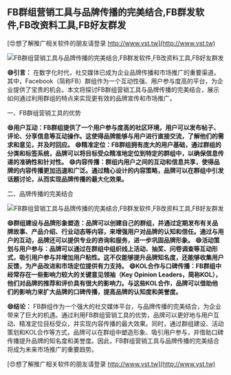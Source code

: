 ## **FB群组营销工具与品牌传播的完美结合,FB群发软件,FB改资料工具,FB好友群发**

[😍想了解推广相关软件的朋友请登录 http://www.vst.tw](http://www.vst.tw)

 <center><img src="https://vst.tw/MP4/tuiguang/png/7.png" alt="FB群组营销工具与品牌传播的完美结合,FB群发软件,FB改资料工具,FB好友群发"></center>

**😄引言：**
在数字化时代，社交媒体已成为企业品牌传播和市场推广的重要渠道。其中，Facebook（简称FB）群组作为一个互动性强、用户参与度高的平台，为企业提供了宝贵的机会。本文将探讨FB群组营销工具与品牌传播的完美结合，展示如何通过利用群组的特点来实现更有效的品牌宣传和市场推广。

一、FB群组营销工具的优势

**😄用户互动：FB群组提供了一个用户参与度高的社区环境，用户可以发布帖子、评论、分享信息等互动操作。这使得品牌能够与用户进行直接交流，了解他们的需求和意见，并及时回应。**
**😄精准定位：FB群组拥有庞大的用户基础，通过群组的分类和标签系统，品牌可以将目标受众精准地定位到特定的群组中，以确保信息传递的准确性和针对性。**
**😄内容传播：群组内用户之间的互动和信息共享，使得品牌的内容传播更加迅速和广泛。通过精心设计的内容策略，品牌可以在群组中引发话题讨论，从而实现品牌传播的最大化效果。**

二、品牌传播的完美结合

 <center><img src="https://vst.tw/MP4/tuiguang/png/3.png" alt="FB群组营销工具与品牌传播的完美结合,FB群发软件,FB改资料工具,FB好友群发"></center>

**😄群组建设与品牌形象塑造：品牌可以创建自己的群组，并通过定期发布有关品牌故事、产品介绍、行业动态等内容，来增强用户对品牌的认知和信任。通过与用户的互动，品牌还可以提供专业的咨询和服务，进一步巩固品牌形象。**
**😄活动策划与用户参与：品牌可以通过在群组中组织线上活动、抽奖、问卷调查等互动形式，吸引用户参与并增加用户粘性。这不仅能够提升品牌知名度，还能够收集用户反馈，为产品改进和市场定位提供有力支持。**
**😄KOL合作与口碑传播：FB群组中经常存在一些影响力较大的关键意见领袖（Key Opinion Leaders，简称KOL），他们对品牌的推荐和评价具有很大的影响力。与这些KOL合作，品牌可以借助他们的影响力来扩大品牌的口碑传播，提高品牌的认知度和美誉度。**

**😄结论：**
FB群组作为一个强大的社交媒体平台，与品牌传播的完美结合，为企业带来了巨大的机遇。通过利用FB群组营销工具的优势，品牌可以更好地与用户互动、精准定位目标受众，并实现内容传播的最大效果。同时，通过群组建设、活动策划和KOL合作等方式，品牌可以在群组中塑造形象、吸引用户参与，并借助口碑传播提升品牌的知名度和美誉度。因此，FB群组营销工具与品牌传播的完美结合将成为未来市场推广的重要趋势。

[😍想了解推广相关软件的朋友请登录 http://www.vst.tw](http://www.vst.tw)



